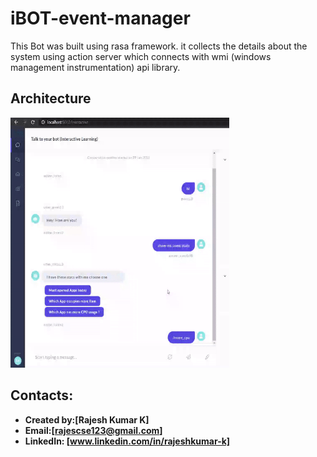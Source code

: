 # iBOT-event-manager

This Bot was built using rasa framework.
it collects the details about the system using action server which connects with
wmi (windows management instrumentation) api library.

## Architecture
<img src="https://github.com/Rajeshkumark26/iBOT-event-manager/blob/main/chatbot_demo.gif" width="350" height="400">


## Contacts:
* **Created by:[Rajesh Kumar K]**
* **Email:[rajescse123@gmail.com]**
* **LinkedIn: [www.linkedin.com/in/rajeshkumar-k]**
